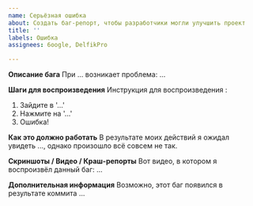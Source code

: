 ```yaml
---
name: Серьёзная ошибка
about: Создать баг-репорт, чтобы разработчики могли улучшить проект
title: ''
labels: Ошибка
assignees: 6oogle, DelfikPro

---
```


**Описание бага**
При ... возникает проблема: ...

**Шаги для воспроизведения**
Инструкция для воспроизведения :
1. Зайдите в '...'
2. Нажмите на '...'
3. Ошибка!

**Как это должно работать**
В результате моих действий я ожидал увидеть ..., однако произошло всё совсем не так.

**Скриншоты / Видео / Краш-репорты**
Вот видео, в котором я воспроизвёл данный баг:
...

**Дополнительная информация**
Возможно, этот баг появился в результате коммита ...
